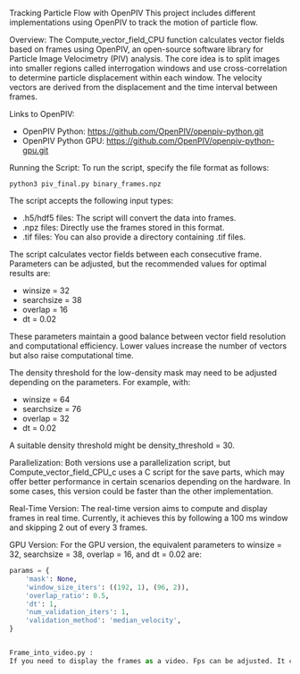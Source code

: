 Tracking Particle Flow with OpenPIV
This project includes different implementations using OpenPIV to track the motion of particle flow.

Overview:
The Compute_vector_field_CPU function calculates vector fields based on frames using OpenPIV, an open-source software library for Particle Image Velocimetry (PIV) analysis. The core idea is to split images into smaller regions called interrogation windows and use cross-correlation to determine particle displacement within each window. The velocity vectors are derived from the displacement and the time interval between frames.

Links to OpenPIV:
- OpenPIV Python: https://github.com/OpenPIV/openpiv-python.git
- OpenPIV Python GPU: https://github.com/OpenPIV/openpiv-python-gpu.git

  
Running the Script:
To run the script, specify the file format as follows:

    python3 piv_final.py binary_frames.npz

The script accepts the following input types:

- .h5/hdf5 files: The script will convert the data into frames.
- .npz files: Directly use the frames stored in this format.
- .tif files: You can also provide a directory containing .tif files.

The script calculates vector fields between each consecutive frame. Parameters can be adjusted, but the recommended values for optimal results are:

- winsize = 32
- searchsize = 38
- overlap = 16
- dt = 0.02

These parameters maintain a good balance between vector field resolution and computational efficiency. Lower values increase the number of vectors but also raise computational time.

The density threshold for the low-density mask may need to be adjusted depending on the parameters. For example, with:

- winsize = 64
- searchsize = 76
- overlap = 32
- dt = 0.02

A suitable density threshold might be density_threshold = 30.

Parallelization:
Both versions use a parallelization script, but Compute_vector_field_CPU_c uses a C script for the save parts, which may offer better performance in certain scenarios depending on the hardware. In some cases, this version could be faster than the other implementation.

Real-Time Version:
The real-time version aims to compute and display frames in real time. Currently, it achieves this by following a 100 ms window and skipping 2 out of every 3 frames.

GPU Version:
For the GPU version, the equivalent parameters to winsize = 32, searchsize = 38, overlap = 16, and dt = 0.02 are:

```python
params = {
    'mask': None,
    'window_size_iters': ((192, 1), (96, 2)),
    'overlap_ratio': 0.5,
    'dt': 1,
    'num_validation_iters': 1,
    'validation_method': 'median_velocity',
}


Frame_into_video.py : 
If you need to display the frames as a video. Fps can be adjusted. It convert frame in opencv format because it is easely to handle it whith opencv.

